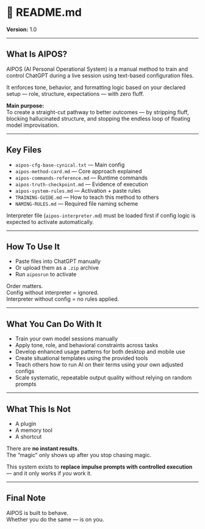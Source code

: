 # 📘 README.md  
**Version:** 1.0  
<!-- Last Updated: 2025-05-28 by Kay -->

---

## What Is AIPOS?

AIPOS (AI Personal Operational System) is a manual method to train and control ChatGPT during a live session using text-based configuration files.

It enforces tone, behavior, and formatting logic based on your declared setup — role, structure, expectations — with zero fluff.

**Main purpose:**  
To create a straight-cut pathway to better outcomes — by stripping fluff, blocking hallucinated structure, and stopping the endless loop of floating model improvisation.

---

## Key Files

- `aipos-cfg-base-cynical.txt` — Main config  
- `aipos-method-card.md` — Core approach explained  
- `aipos-commands-reference.md` — Runtime commands  
- `aipos-truth-checkpoint.md` — Evidence of execution  
- `aipos-system-rules.md` — Activation + paste rules  
- `TRAINING-GUIDE.md` — How to teach this method to others  
- `NAMING-RULES.md` — Required file naming scheme  

Interpreter file (`aipos-interpreter.md`) must be loaded first if config logic is expected to activate automatically.

---

## How To Use It

- Paste files into ChatGPT manually  
- Or upload them as a `.zip` archive  
- Run `aiposrun` to activate  

Order matters.  
Config without interpreter = ignored.  
Interpreter without config = no rules applied.

---

## What You Can Do With It

- Train your own model sessions manually  
- Apply tone, role, and behavioral constraints across tasks  
- Develop enhanced usage patterns for both desktop and mobile use  
- Create situational templates using the provided tools  
- Teach others how to run AI on their terms using your own adjusted configs  
- Scale systematic, repeatable output quality without relying on random prompts

---

## What This Is Not

- A plugin  
- A memory tool  
- A shortcut  

There are **no instant results**.  
The “magic” only shows up after you stop chasing magic.

This system exists to **replace impulse prompts with controlled execution** — and it only works if *you* work it.

---

## Final Note

AIPOS is built to behave.  
Whether you do the same — is on you.
